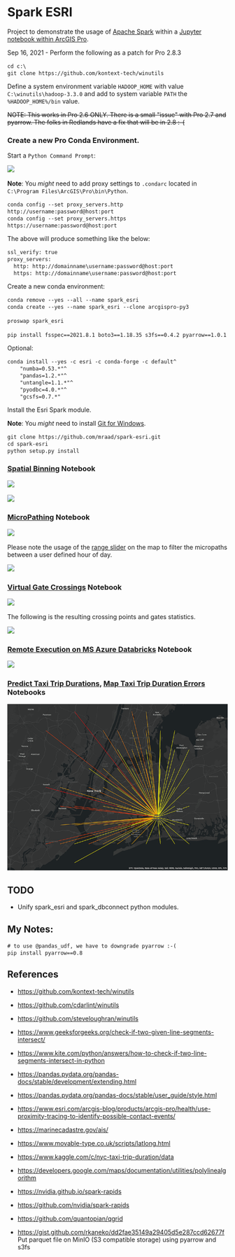 # Spark ESRI

Project to demonstrate the usage of [Apache Spark](https://spark.apache.org/) within
a [Jupyter notebook within ArcGIS Pro](https://pro.arcgis.com/en/pro-app/arcpy/get-started/pro-notebooks.htm).

Sep 16, 2021 - Perform the following as a patch for Pro 2.8.3

```commandline
cd c:\
git clone https://github.com/kontext-tech/winutils
```

Define a system environment variable `HADOOP_HOME` with value `C:\winutils\hadoop-3.3.0` and add to system variable `PATH` the `%HADOOP_HOME%/bin` value.

~~NOTE: This works in Pro 2.6 ONLY. There is a small "issue" with Pro 2.7 and pyarrow. The folks in Redlands have a fix that will be in 2.8 :-(~~

### Create a new Pro Conda Environment.

Start a `Python Command Prompt`:

![](media/Command.png)

**Note**: You _might_ need to add proxy settings to `.condarc` located in `C:\Program Files\ArcGIS\Pro\bin\Python`.

```commandline
conda config --set proxy_servers.http http://username:password@host:port
conda config --set proxy_servers.https https://username:password@host:port
```

The above will produce something like the below:

```text
ssl_verify: true
proxy_servers:
  http: http://domainname\username:password@host:port
  https: http://domainname\username:password@host:port
```

Create a new conda environment:

```commandline
conda remove --yes --all --name spark_esri
conda create --yes --name spark_esri --clone arcgispro-py3

proswap spark_esri

pip install fsspec==2021.8.1 boto3==1.18.35 s3fs==0.4.2 pyarrow==1.0.1
```

Optional:

```
conda install --yes -c esri -c conda-forge -c default^
    "numba=0.53.*"^
    "pandas=1.2.*"^
    "untangle=1.1.*"^
    "pyodbc=4.0.*"^
    "gcsfs=0.7.*"        
```

Install the Esri Spark module.

**Note**: You _might_ need to install [Git for Windows](https://gitforwindows.org).

```commandline
git clone https://github.com/mraad/spark-esri.git
cd spark-esri
python setup.py install
```

### [Spatial Binning](spark_esri.ipynb) Notebook

![](media/Notebook.png)

![](media/Pro1.png)

### [MicroPathing](micro_path.ipynb) Notebook

![](media/Micropath1.png)

Please note the usage of the [range slider](https://pro.arcgis.com/en/pro-app/help/mapping/range/get-started-with-the-range-slider.htm) on the map to filter the micropaths between
a user defined hour of day.

![](media/Micropath2.png)

### [Virtual Gate Crossings](virtual_gates.ipynb) Notebook

![](media/Gates1.png)

The following is the resulting crossing points and gates statistics.

![](media/Gates2.png)

### [Remote Execution on MS Azure Databricks](spark_dbconnect.ipynb) Notebook

![](media/Cluster.png)

### [Predict Taxi Trip Durations](taxi_trips_duration_train.ipynb), [Map Taxi Trip Duration Errors](taxi_trips_duration_error.ipynb) Notebooks

![](media/TripErrors.png)

## TODO

- Unify spark_esri and spark_dbconnect python modules.

## My Notes:

```
# to use @pandas_udf, we have to downgrade pyarrow :-(
pip install pyarrow==0.8
```

## References

- https://github.com/kontext-tech/winutils
- https://github.com/cdarlint/winutils

- https://github.com/steveloughran/winutils
- https://www.geeksforgeeks.org/check-if-two-given-line-segments-intersect/
- https://www.kite.com/python/answers/how-to-check-if-two-line-segments-intersect-in-python
- https://pandas.pydata.org/pandas-docs/stable/development/extending.html
- https://pandas.pydata.org/pandas-docs/stable/user_guide/style.html
- https://www.esri.com/arcgis-blog/products/arcgis-pro/health/use-proximity-tracing-to-identify-possible-contact-events/
- https://marinecadastre.gov/ais/
- https://www.movable-type.co.uk/scripts/latlong.html
- https://www.kaggle.com/c/nyc-taxi-trip-duration/data
- https://developers.google.com/maps/documentation/utilities/polylinealgorithm
- https://nvidia.github.io/spark-rapids
- https://github.com/nvidia/spark-rapids
- https://github.com/quantopian/qgrid
- https://gist.github.com/rkaneko/dd2fae35149a29405d5e287ccd62677f Put parquet file on MinIO (S3 compatible storage) using pyarrow and s3fs
